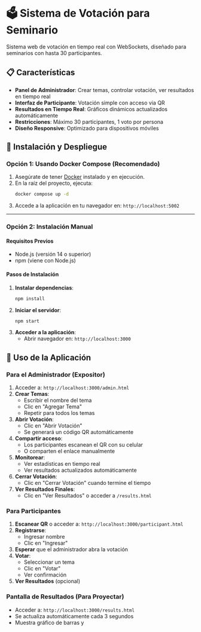 # 🗳️ Sistema de Votación para Seminario

Sistema web de votación en tiempo real con WebSockets, diseñado para seminarios con hasta 30 participantes.

## 📋 Características

- **Panel de Administrador**: Crear temas, controlar votación, ver resultados en tiempo real
- **Interfaz de Participante**: Votación simple con acceso via QR
- **Resultados en Tiempo Real**: Gráficos dinámicos actualizados automáticamente
- **Restricciones**: Máximo 30 participantes, 1 voto por persona
- **Diseño Responsive**: Optimizado para dispositivos móviles


## 🚀 Instalación y Despliegue

### Opción 1: Usando Docker Compose (Recomendado)

1. Asegúrate de tener [Docker](https://www.docker.com/products/docker-desktop/) instalado y en ejecución.
2. En la raíz del proyecto, ejecuta:
   ```bash
   docker compose up -d
   ```
3. Accede a la aplicación en tu navegador en: `http://localhost:5002`

---

### Opción 2: Instalación Manual

#### Requisitos Previos
- Node.js (versión 14 o superior)
- npm (viene con Node.js)

#### Pasos de Instalación

1. **Instalar dependencias**:
   ```bash
   npm install
   ```
2. **Iniciar el servidor**:
   ```bash
   npm start
   ```
3. **Acceder a la aplicación**:
   - Abrir navegador en: `http://localhost:3000`

## 📱 Uso de la Aplicación

### Para el Administrador (Expositor)

1. Acceder a: `http://localhost:3000/admin.html`
2. **Crear Temas**:
   - Escribir el nombre del tema
   - Clic en "Agregar Tema"
   - Repetir para todos los temas
3. **Abrir Votación**:
   - Clic en "Abrir Votación"
   - Se generará un código QR automáticamente
4. **Compartir acceso**:
   - Los participantes escanean el QR con su celular
   - O comparten el enlace manualmente
5. **Monitorear**:
   - Ver estadísticas en tiempo real
   - Ver resultados actualizados automáticamente
6. **Cerrar Votación**:
   - Clic en "Cerrar Votación" cuando termine el tiempo
7. **Ver Resultados Finales**:
   - Clic en "Ver Resultados" o acceder a `/results.html`

### Para Participantes

1. **Escanear QR** o acceder a: `http://localhost:3000/participant.html`
2. **Registrarse**:
   - Ingresar nombre
   - Clic en "Ingresar"
3. **Esperar** que el administrador abra la votación
4. **Votar**:
   - Seleccionar un tema
   - Clic en "Votar"
   - Ver confirmación
5. **Ver Resultados** (opcional)

### Pantalla de Resultados (Para Proyectar)

- Acceder a: `http://localhost:3000/results.html`
- Se actualiza automáticamente cada 3 segundos
- Muestra gráfico de barras y